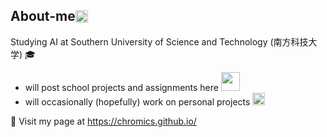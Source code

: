 ## <div style="display: flex; flex-direction: row; align-items: center;"> About-me <img class="animated-gif" style="vertical-align: middle" src="https://media.giphy.com/media/8lQyyys3SGBoUUxrUp/giphy.gif" width="20" > </div>

Studying AI at Southern University of Science and Technology (南方科技大学) :mortar_board:
- will post school projects and assignments here <img class="animated-gif" src="https://media.giphy.com/media/QNFhOolVeCzPQ2Mx85/giphy.gif" width="30">
- will occasionally (hopefully) work on personal projects <img class="animated-gif" src="https://media.giphy.com/media/heIX5HfWgEYlW/giphy.gif" width="20" >

:bookmark_tabs: Visit my page at https://chromics.github.io/
